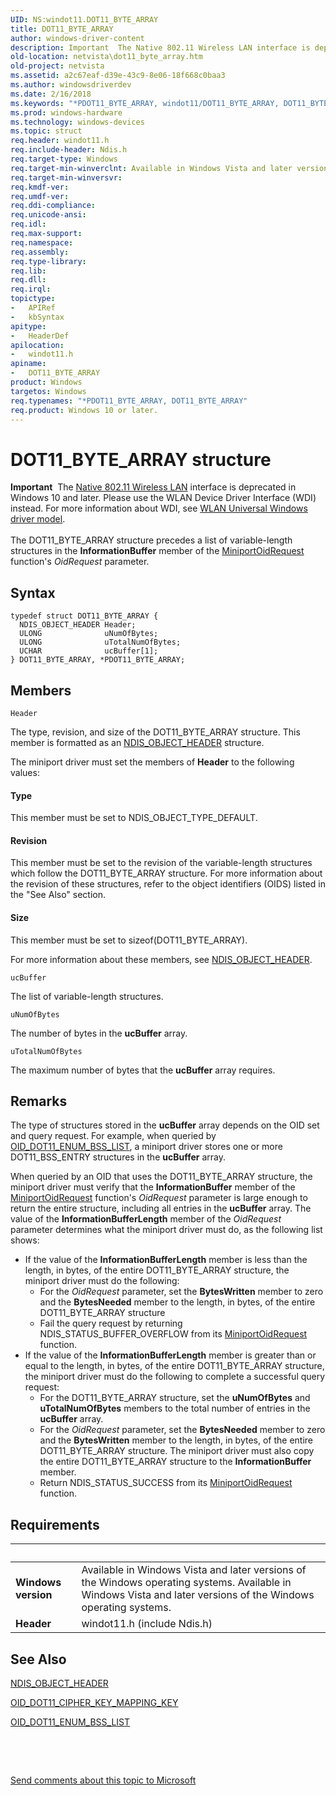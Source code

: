 ```yaml
---
UID: NS:windot11.DOT11_BYTE_ARRAY
title: DOT11_BYTE_ARRAY
author: windows-driver-content
description: Important  The Native 802.11 Wireless LAN interface is deprecated in Windows 10 and later.
old-location: netvista\dot11_byte_array.htm
old-project: netvista
ms.assetid: a2c67eaf-d39e-43c9-8e06-18f668c0baa3
ms.author: windowsdriverdev
ms.date: 2/16/2018
ms.keywords: "*PDOT11_BYTE_ARRAY, windot11/DOT11_BYTE_ARRAY, DOT11_BYTE_ARRAY structure [Network Drivers Starting with Windows Vista], Native_802.11_data_types_b4146de4-b261-40d9-847d-1eebb48eafea.xml, windot11/PDOT11_BYTE_ARRAY, PDOT11_BYTE_ARRAY, DOT11_BYTE_ARRAY, PDOT11_BYTE_ARRAY structure pointer [Network Drivers Starting with Windows Vista], netvista.dot11_byte_array"
ms.prod: windows-hardware
ms.technology: windows-devices
ms.topic: struct
req.header: windot11.h
req.include-header: Ndis.h
req.target-type: Windows
req.target-min-winverclnt: Available in Windows Vista and later versions of the Windows operating   systems.
req.target-min-winversvr: 
req.kmdf-ver: 
req.umdf-ver: 
req.ddi-compliance: 
req.unicode-ansi: 
req.idl: 
req.max-support: 
req.namespace: 
req.assembly: 
req.type-library: 
req.lib: 
req.dll: 
req.irql: 
topictype:
-	APIRef
-	kbSyntax
apitype:
-	HeaderDef
apilocation:
-	windot11.h
apiname:
-	DOT11_BYTE_ARRAY
product: Windows
targetos: Windows
req.typenames: "*PDOT11_BYTE_ARRAY, DOT11_BYTE_ARRAY"
req.product: Windows 10 or later.
---
```


# DOT11_BYTE_ARRAY structure
<div class="alert"><b>Important</b>  The <a href="https://msdn.microsoft.com/library/windows/hardware/ff560689">Native 802.11 Wireless LAN</a> interface is deprecated in Windows 10 and later. Please use the WLAN Device Driver Interface (WDI) instead. For more information about WDI, see <a href="https://msdn.microsoft.com/6EF92E34-7BC9-465E-B05D-2BCB29165A18">WLAN Universal Windows driver model</a>.</div><div> </div>The DOT11_BYTE_ARRAY structure precedes a list of variable-length structures in the 
  <b>InformationBuffer</b> member of the 
  <a href="..\ndis\nc-ndis-miniport_oid_request.md">MiniportOidRequest</a> function's
  <i>OidRequest</i> parameter.

## Syntax
````
typedef struct DOT11_BYTE_ARRAY {
  NDIS_OBJECT_HEADER Header;
  ULONG              uNumOfBytes;
  ULONG              uTotalNumOfBytes;
  UCHAR              ucBuffer[1];
} DOT11_BYTE_ARRAY, *PDOT11_BYTE_ARRAY;
````

## Members


`Header`

The type, revision, and size of the DOT11_BYTE_ARRAY structure. This member is formatted as an 
     <a href="..\ntddndis\ns-ntddndis-_ndis_object_header.md">NDIS_OBJECT_HEADER</a> structure.
     

The miniport driver must set the members of 
     <b>Header</b> to the following values:





#### Type

This member must be set to NDIS_OBJECT_TYPE_DEFAULT.



#### Revision

This member must be set to the revision of the variable-length structures which follow the
       DOT11_BYTE_ARRAY structure. For more information about the revision of these structures, refer to the
       object identifiers (OIDS) listed in the 
       "See Also" section.



#### Size

This member must be set to 
       sizeof(DOT11_BYTE_ARRAY).

For more information about these members, see 
     <a href="..\ntddndis\ns-ntddndis-_ndis_object_header.md">NDIS_OBJECT_HEADER</a>.

`ucBuffer`

The list of variable-length structures.

`uNumOfBytes`

The number of bytes in the 
     <b>ucBuffer</b> array.

`uTotalNumOfBytes`

The maximum number of bytes that the 
     <b>ucBuffer</b> array requires.

## Remarks
The type of structures stored in the 
    <b>ucBuffer</b> array depends on the OID set and query request. For example, when queried by 
    <a href="https://msdn.microsoft.com/library/windows/hardware/ff569360">OID_DOT11_ENUM_BSS_LIST</a>, a miniport
    driver stores one or more DOT11_BSS_ENTRY structures in the 
    <b>ucBuffer</b> array.

When queried by an OID that uses the DOT11_BYTE_ARRAY structure, the miniport driver must verify that
    the 
    <b>InformationBuffer</b> member of the 
    <a href="..\ndis\nc-ndis-miniport_oid_request.md">MiniportOidRequest</a> function's
    <i>OidRequest</i> parameter is large enough to return the entire structure, including all entries in the 
    <b>ucBuffer</b> array. The value of the 
    <b>InformationBufferLength</b> member of the 
    <i>OidRequest</i> parameter determines what the miniport driver must do, as the following list shows:

<ul>
<li>
If the value of the 
      <b>InformationBufferLength</b> member is less than the length, in bytes, of the entire DOT11_BYTE_ARRAY
      structure, the miniport driver must do the following:

<ul>
<li>
For the 
        <i>OidRequest</i> parameter, set the 
        <b>BytesWritten</b> member to zero and the 
        <b>BytesNeeded</b> member to the length, in bytes, of the entire DOT11_BYTE_ARRAY structure

</li>
<li>
Fail the query request by returning NDIS_STATUS_BUFFER_OVERFLOW from its 
        <a href="..\ndis\nc-ndis-miniport_oid_request.md">MiniportOidRequest</a> function.

</li>
</ul>
</li>
<li>
If the value of the 
      <b>InformationBufferLength</b> member is greater than or equal to the length, in bytes, of the entire
      DOT11_BYTE_ARRAY structure, the miniport driver must do the following to complete a successful query
      request:

<ul>
<li>
For the DOT11_BYTE_ARRAY structure, set the 
        <b>uNumOfBytes</b> and 
        <b>uTotalNumOfBytes</b> members to the total number of entries in the 
        <b>ucBuffer</b> array.

</li>
<li>
For the 
        <i>OidRequest</i> parameter, set the 
        <b>BytesNeeded</b> member to zero and the 
        <b>BytesWritten</b> member to the length, in bytes, of the entire DOT11_BYTE_ARRAY structure. The
        miniport driver must also copy the entire DOT11_BYTE_ARRAY structure to the 
        <b>InformationBuffer</b> member.

</li>
<li>
Return NDIS_STATUS_SUCCESS from its 
        <a href="..\ndis\nc-ndis-miniport_oid_request.md">MiniportOidRequest</a> function.

</li>
</ul>
</li>
</ul>

## Requirements
| &nbsp; | &nbsp; |
| ---- |:---- |
| **Windows version** | Available in Windows Vista and later versions of the Windows operating   systems. Available in Windows Vista and later versions of the Windows operating   systems. |
| **Header** | windot11.h (include Ndis.h) |

## See Also

<a href="..\ntddndis\ns-ntddndis-_ndis_object_header.md">NDIS_OBJECT_HEADER</a>



<a href="https://docs.microsoft.com/en-us/windows-hardware/drivers/network/oid-dot11-cipher-key-mapping-key">
   OID_DOT11_CIPHER_KEY_MAPPING_KEY</a>



<a href="https://msdn.microsoft.com/library/windows/hardware/ff569360">OID_DOT11_ENUM_BSS_LIST</a>



 

 

<a href="mailto:wsddocfb@microsoft.com?subject=Documentation%20feedback [netvista\netvista]:%20DOT11_BYTE_ARRAY structure%20 RELEASE:%20(2/16/2018)&amp;body=%0A%0APRIVACY STATEMENT%0A%0AWe use your feedback to improve the documentation. We don't use your email address for any other purpose, and we'll remove your email address from our system after the issue that you're reporting is fixed. While we're working to fix this issue, we might send you an email message to ask for more info. Later, we might also send you an email message to let you know that we've addressed your feedback.%0A%0AFor more info about Microsoft's privacy policy, see http://privacy.microsoft.com/en-us/default.aspx." title="Send comments about this topic to Microsoft">Send comments about this topic to Microsoft</a>
